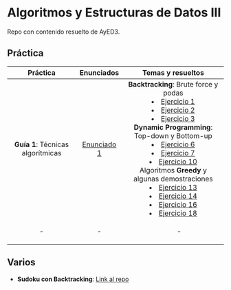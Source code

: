 # Algoritmos y Estructuras de Datos III

Repo con contenido resuelto de AyED3.  

## Práctica

| **Práctica** | **Enunciados**|**Temas y resueltos**| 
|:------------:|:-------------:|:------------:| 
| **Guía 1**: Técnicas algorítmicas | [Enunciado 1](/Practicas/Enunciados/guia1.pdf) | **Backtracking**: Brute force y podas <li>[Ejercicio 1](/Practicas/Guia1/BackTracking/ejercicio1.md)</li><li>[Ejercicio 2](/Practicas/Guia1/BackTracking/ejercicio2.md)</li><li>[Ejercicio 3](/Practicas/Guia1/BackTracking/ejercicio3.md)</li>**Dynamic Programming**: Top-down y Bottom-up <li>[Ejercicio 6](/Practicas/Guia1/DynamicProgramming/ejercicio6.md)</li><li>[Ejercicio 7](/Practicas/Guia1/DynamicProgramming/ejercicio7.md)</li><li>[Ejercicio 10](/Practicas/Guia1/DynamicProgramming/ejercicio10.md)</li>Algoritmos **Greedy** y  algunas demostraciones <li>[Ejercicio 13](/Practicas/Guia1/Greedy/ejercicio13.md)</li><li>[Ejercicio 14](/Practicas/Guia1/Greedy/ejercicio14.md)</li><li>[Ejercicio 16](/Practicas/Guia1/Greedy/ejercicio16.md)</li><li>[Ejercicio 18](/Practicas/Guia1/Greedy/ejercicio18.md)</li> |
| -       | - | <ul>-</ul> |




## Varios

- **Sudoku con Backtracking**: [Link al repo](https://github.com/matuneville/sudoku_backtracking_solver)